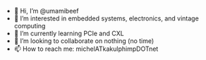 - 👋 Hi, I’m @umamibeef
- 👀 I’m interested in embedded systems, electronics, and vintage computing
- 🌱 I’m currently learning PCIe and CXL
- 💞️ I’m looking to collaborate on nothing (no time)
- 📫 How to reach me: michelATkakulphimpDOTnet

<!---
umamibeef/umamibeef is a ✨ special ✨ repository because its `README.md` (this file) appears on your GitHub profile.
You can click the Preview link to take a look at your changes.
--->
